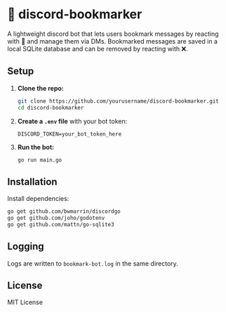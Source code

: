 # 📌 discord-bookmarker

A lightweight discord bot that lets users bookmark messages by reacting with 🔖 and manage them via DMs. Bookmarked messages are saved in a local SQLite database and can be removed by reacting with ❌.

## Setup

1. **Clone the repo:**

   ```bash
   git clone https://github.com/yourusername/discord-bookmarker.git
   cd discord-bookmarker
   ```

2. **Create a `.env` file** with your bot token:

   ```env
   DISCORD_TOKEN=your_bot_token_here
   ```

3. **Run the bot:**

   ```bash
   go run main.go
   ```

## Installation

Install dependencies:

```bash
go get github.com/bwmarrin/discordgo
go get github.com/joho/godotenv
go get github.com/mattn/go-sqlite3
```

## Logging

Logs are written to `bookmark-bot.log` in the same directory.

## License

MIT License


